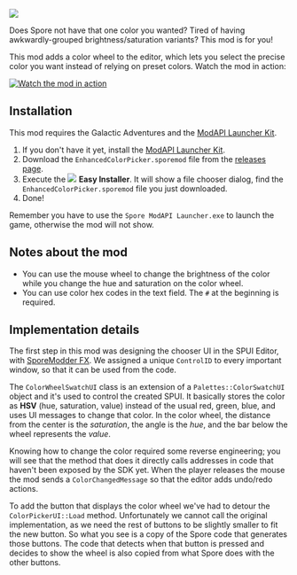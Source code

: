 ![](https://sporemodder.files.wordpress.com/2017/07/enhancedcolorpicker-logo-light1.png)

Does Spore not have that one color you wanted? Tired of having awkwardly-grouped brightness/saturation variants? This mod is for you! 

This mod adds a color wheel to the editor, which lets you select the precise color you want instead of relying on preset colors. Watch the mod in action:

[![Watch the mod in action](https://img.youtube.com/vi/5-_8yVw1_Rk/0.jpg)](https://www.youtube.com/watch?v=5-_8yVw1_Rk)

## Installation

This mod requires the Galactic Adventures and the [ModAPI Launcher Kit](https://davoonline.com/sporemodder/rob55rod/ModAPI/Public/).
1. If you don't have it yet, install the [ModAPI Launcher Kit](https://davoonline.com/sporemodder/rob55rod/ModAPI/Public/).
2. Download the `EnhancedColorPicker.sporemod` file from the [releases page](https://github.com/emd4600/EnhancedColorPickerMod/releases/latest).
3. Execute the ![](https://sporemodder.files.wordpress.com/2017/07/easy-installer-icon-small.png?w=43&zoom=2) **Easy Installer**. It will show a file chooser dialog, find the `EnhancedColorPicker.sporemod` file you just downloaded.
4. Done!

Remember you have to use the `Spore ModAPI Launcher.exe` to launch the game, otherwise the mod will not show.

## Notes about the mod

 - You can use the mouse wheel to change the brightness of the color while you change the hue and saturation on the color wheel.
 - You can use color hex codes in the text field. The `#` at the beginning is required.

## Implementation details

The first step in this mod was designing the chooser UI in the SPUI Editor, with [SporeModder FX](https://emd4600.github.io/SporeModder-FX/). We assigned a unique `ControlID` to every important window, so that it can be used from the code.

The `ColorWheelSwatchUI` class is an extension of a `Palettes::ColorSwatchUI` object and it's used to control the created SPUI. It basically stores the 
color as **HSV** (hue, saturation, value) instead of the usual red, green, blue, and uses UI messages to change that color. In the color wheel, the 
distance from the center is the *saturation*, the angle is the *hue*, and the bar below the wheel represents the *value*.

Knowing how to change the color required some reverse engineering; you will see that the method that does it directly calls addresses in code that 
haven't been exposed by the SDK yet. When the player releases the mouse the mod sends a `ColorChangedMessage` so that the editor adds undo/redo actions.

To add the button that displays the color wheel we've had to detour the `ColorPickerUI::Load` method. Unfortunately we cannot call the original implementation,
as we need the rest of buttons to be slightly smaller to fit the new button. So what you see is a copy of the Spore code that generates those buttons.
The code that detects when that button is pressed and decides to show the wheel is also copied from what Spore does with the other buttons.
